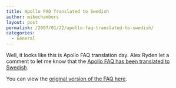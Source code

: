 ```yaml
---
title: Apollo FAQ Translated to Swedish
author: mikechambers
layout: post
permalink: /2007/01/22/apollo-faq-translated-to-swedish/
categories:
  - General
---
```



Well, it looks like this is Apollo FAQ translation day. Alex Ryden let a comment to let me know that the [Apollo FAQ has been translated to Swedish][1].

You can view the [original version of the FAQ here][2].

 [1]: http://www.hink.se/apollo/faq/
 [2]: http://labs.adobe.com/wiki/index.php/Apollo:developerfaq